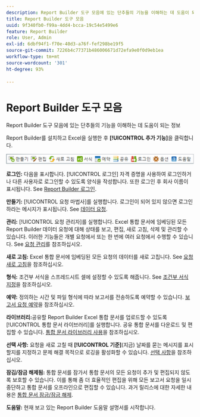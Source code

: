 ```yaml
---
description: Report Builder 도구 모음에 있는 단추들의 기능을 이해하는 데 도움이 되는 정보
title: Report Builder 도구 모음
uuid: 9f340fb0-f99a-4dd4-bcca-19c54e5499e6
feature: Report Builder
role: User, Admin
exl-id: 6dbf94f1-f70e-40d3-a76f-fef298be19f5
source-git-commit: 7226b4c77371b486006671d72efa9e0f0d9eb1ea
workflow-type: tm+mt
source-wordcount: '301'
ht-degree: 93%

---
```


# Report Builder 도구 모음

Report Builder 도구 모음에 있는 단추들의 기능을 이해하는 데 도움이 되는 정보

Report Builder를 설치하고 Excel을 실행한 후 **[!UICONTROL 추가 기능]**&#x200B;을 클릭합니다.

![](assets/report_builder_toolbar.png)

**로그인:** 다음을 표시합니다. [!UICONTROL 로그인] 자격 증명을 사용하여 로그인하거나 다른 사용자로 로그인할 수 있도록 양식을 작성합니다. 또한 로그인 후 회사 이름이 표시됩니다. See [Report Builder 로그인](/help/analyze/report-builder/setup/login.md).

**만들기:** [!UICONTROL 요청 마법사]를 실행합니다. 로그인이 되어 있지 않으면 로그인하라는 메시지가 표시됩니다. See [데이터 요청](/help/analyze/report-builder/data-requests/data-requests.md).

**관리:** [!UICONTROL 요청 관리자]를 실행합니다. Excel 통합 문서에 임베딩된 모든 Report Builder 데이터 요청에 대해 상태를 보고, 편집, 새로 고침, 삭제 및 관리할 수 있습니다. 이러한 기능들은 개별 요청에서 또는 한 번에 여러 요청에서 수행할 수 있습니다. See [요청 관리](/help/analyze/report-builder/manage-requests/r-arb-manage-requests.md)를 참조하십시오.

**새로 고침:** Excel 통합 문서에 임베딩된 모든 요청의 데이터를 새로 고칩니다. See [요청 새로 고침](/help/analyze/report-builder/manage-requests/t-refresh-a-request.md)을 참조하십시오.

**형식:** 조건부 서식을 스프레드시트 셀에 설정할 수 있도록 해줍니다. See [조건부 서식 지정](/help/analyze/report-builder/manage-requests/specify-conditional-formatting.md)을 참조하십시오.

**예약:** 정의하는 시간 및 파일 형식에 따라 보고서를 전송하도록 예약할 수 있습니다. [보고서 요청 예약](/help/analyze/report-builder/schedule-report-requests.md)을 참조하십시오.

**라이브러리:**&#x200B;공유할 Report Builder Excel 통합 문서를 업로드할 수 있도록 [!UICONTROL 통합 문서 라이브러리]를 실행합니다. 공유 통합 문서를 다운로드 및 편집할 수 있습니다. [통합 문서 라이브러리 사용](/help/analyze/report-builder/workbook-library/t-upload-a-workbook.md)을 참조하십시오.

**선택 사항:** 요청을 새로 고칠 때 **[!UICONTROL 기준]**(지금) 날짜를 묻는 메시지를 표시할지를 지정하고 문제 해결 목적으로 로깅을 활성화할 수 있습니다. [선택 사항](/help/analyze/report-builder/options.md)을 참조하십시오.

**잠김/잠금 해제됨:** 통합 문서를 잠가서 통합 문서의 모든 요청이 추가 및 편집되지 않도록 보호할 수 있습니다. 이를 통해 좀 더 효율적인 편집을 위해 모든 보고서 요청을 일시 중단하고 통합 문서를 오프라인으로 편집할 수 있습니다. 과거 릴리스에 대한 자세한 내용은 [통합 문서 잠금/잠금 해제](/help/analyze/report-builder/workbook-library/protect-wb.md).

**도움말:** 현재 보고 있는 Report Builder 도움말 설명서를 시작합니다.
